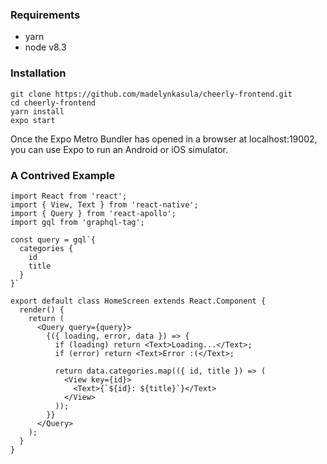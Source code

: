 ### Requirements
- yarn
- node v8.3

### Installation

```
git clone https://github.com/madelynkasula/cheerly-frontend.git
cd cheerly-frontend
yarn install
expo start
```

Once the Expo Metro Bundler has opened in a browser at localhost:19002, you can use Expo to run an Android or iOS simulator.

### A Contrived Example
```
import React from 'react';
import { View, Text } from 'react-native';
import { Query } from 'react-apollo';
import gql from 'graphql-tag';

const query = gql`{
  categories {
    id
    title
  }
}`

export default class HomeScreen extends React.Component {
  render() {
    return (
      <Query query={query}>
        {({ loading, error, data }) => {
          if (loading) return <Text>Loading...</Text>;
          if (error) return <Text>Error :(</Text>;

          return data.categories.map(({ id, title }) => (
            <View key={id}>
              <Text>{`${id}: ${title}`}</Text>
            </View>
          ));
        }}
      </Query>
    );
  }
}
```